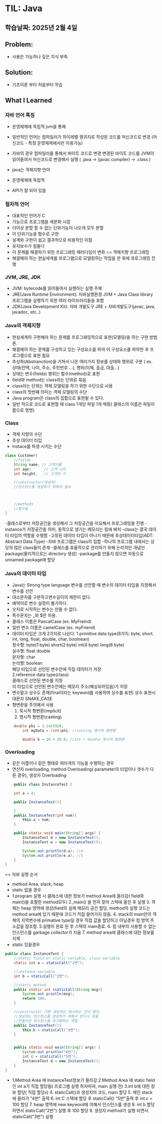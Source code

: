# TIL: Java
## 학습날짜: 2025년 2월 4일

## Problem:
- 사용은 가능하나 깊은 지식 부족

## Solution:
- 기초이론 부터 처음부터 학습

## What I Learned


### 자바 언어 특징
- 운영체제에 독립적 jvm을 통해
- 일반적인 언어는 컴파일러가 하이레벨 랭귀지로 작성된 코드를 머신코드로 변경
  (머신코드 - 특정 운영체제에서만 이용가능)
- 자바의 경우 컴파일러를 통해서 바이트 코드로 변경
  변경된 바이트 코드를 JVM이 읽어들여서 머신코드로 변경해서 실행
  ( .java -> (javac compiler) -> .class )

- java는 객체지향 언어
- 운영체제에 독립적
- API가 잘 되어 있음


### 절차적 언어
 - 대표적인 언어가 C
 - 기능으로 프로그램을 세분화 시킴
 - 더이상 분할 할 수 없는 단위기능이 나오게 모두 분할
 - 이 단위기능을 함수로 구현
 - 설계와 구현이 쉽고 결과적으로 비용적인 이점
 - 유지보수가 힘들다
 - 이 문제를 해결하기 위한 프로그래밍 패러다임이 변화 => 객체지향 프로그래밍
 - 해결해야 하는 현실세계를 프로그램으로 모델링하는 작업을 한 후에 프로그래밍 진행

### JVM, JRE, JDK
- JVM: bytecode를 읽어들여서 실행하는 실행 주체
- JRE(Java Runtime Environment): 자바실행환경 
  JVM + Java Class library
  프로그램을 실행하기 위한 여러 라이브러리들을 포함
- JDK(Java Development Kit): 자바 개발도구
  JRE + 자바개발도구(javac, java, javadoc, etc..)

### Java의 객체지향
- 현실세계의 구현해야 하는 문제를 프로그래밍적으로 표현(모델링)을 하는 구현 방법론.
- 해결해야 하는 문제를 구성하고 있는 구성요소를 파악 이 구성요소를 파악한 후 프로그램으로 표현 필요
- 추상화(Abstranction)을 거쳐서 나온 여러가지 정보를 상태와 행위로 구분
 ( ex. 상태(잔액, 나이, 주소, 주민번호 ...), 행위(이체, 출금, 대출...)
- 상태는 변수(fields) 행위는 함수(method)로 표현
- field와 method는 class라는 단위로 묶음
- class라는 단위는 객체 모델링을 하기 위한 수단으로 사용
- class의 첫번째 의미는 객체 모델링의 수단
- Java program은 class의 집합으로 표현될 수 있다.
- 일반 적으로 코드로 표현할 때 class 1개당 파일 1개 매핑( 클래스의 이름은 파일이름으로 명명)


### Class
- 객체 지향의 수단
- 추상 데이터 타입
- instace를 파생 시키는 수단

``` java
class Customer{
	//fields
	String name; // 고객이름
	int age;	  // 고객 나이
	int height;	  // 고객의 키

	//constructor(생성자)
	//인스턴스를 생성하기 위해서 필요



	//methods
	//함수들
}
```
-클래스로부터 저장공간을 생성해서 그 저장공간을 이요해서 프로그래밍을 진행
-instance가 저장공간을 의미, 동적으로 생기는 메모리는 힙에 배치
-class는 결국 데이터 타입의 역할을 수행함
-고정된 데이터 타입이 아니기 때문에 추상데이터타입(ADT: Abstract Data Type)
-자바 프로그램은 class의 집합
-하나의 프로그램 내에서는 상당히 많은 class들이 존재
-클래스를 효율적으로 관리하기 위해 논리적인 개념인 package(물리적으로는 directory 생성)
-package를 만들지 않으면 자동으로 unnamed package에 할당

### Java의 데이터 타입
- Java는 Strong type language 변수를 선언할 때 변수의 데이터 타입을 지정해서 변수를 선언
- 대소문자를 구분하고변수길이의 제한이 없다.
- 예약어로 변수 설정이 불가하다.
- 숫자로 시작하는 변수는 만들 수 없다.
- 특수문자는 _와 $만 허용.
- 클래스 이름은 PascalCase  (ex. MyFreind)
- 일반 변수 이름은 camelCase  (ex. myFriend)
- 데이터 타입은 크게 2가지로 나뉜다.
 1.primitive data type(8가지: byte, short. int, long, float, double, char, boolnean)  
   정수형: byte(1 byte) short(2 byte) int(4 byte) long(8 byte)  
   실수형: float double  
   문자형: char  
   논리형: boolean  
   해당 타입으로 선언된 변수안에 직접 데이터가 저장  
 2.reference data type(class)  
   클래스로 선언된 변수를 지칭  
   이 타입으로 선언된 변수안에는 메모리 주소(해싱되어있음)가 저장  
- 변수말고 상수도 존재(final이라는 keyword를 사용하여 상수를 표현) 상수 표현시 대문자 SNAKE_CASE  
- 형변환을 주의해서 사용  
  1. 묵시적 형변환(implicit)  
  2. 명시적 형변환(casting)  
``` java
	double phi = 3.1415926;
        int myData = (int)phi; //casting 명시적 형변환

        double k = 10 + 20.0; //int + double 묵시적 형변환

```
### Overloading
- 같은 이름이나 같은 형태로 여러개의 기능을 수행하는 경우
- 연산자 overloading, method Overloading( parameter의 타입이나 갯수가 다른 경우), 생성자 Overloading
```java
    public class InstanceTest {

    int a = 4;

    public InstanceTest(){

    }
    public InstanceTest(int num){
        this.a = num;
    }

    public static void main(String[] args) {
        InstanceTest d = new InstanceTest();
        InstanceTest e = new InstanceTest(5);

        System.out.println(d.a); //4
        System.out.println(e.a); //5
    }
}
```



== 자바 실행 순서
- method Area, stack, heap
- static 없을 경우
- 1.program 실행 시 클래스에 대한 정보가 method Area에 올라감( field와 main()을 포함한 method모두)
  2.,main() 을 먼저 찾아 스택에 올린 후 실행
  3. 객체는 heap 영역에 생성(field의 실제 메모리 공간 할당, method의 실행 코드는 method area에 있기 때문에 코드가 직접 들어가지 않음.
  4. stack의 main안의 객체의 지역변수에 primative type일 경우 직접 값을 할당하고 아닐경우 힙 영역 주소값을 참조함.
  5.실행이 완료 된 후 스택의 main종료.
  6. 힙 내부의 사용할 수 없는 인스턴스를 garbage collector가 지움
  7. method area에 클래스에 대한 정보를 삭제
- static 있을경우
```java
public class InstanceTest {
    //static field or static variable, class variable
    static int a = staticCall("1번");

    //instance variable
    int b = staticCall("2번");

    //static method
    public static int staticCall(String msg){
        System.out.println(msg);
        return 100;
    }

    //constructor 기본 생성자는 명시하는 것이 좋다.
    //생성자는 인스턴스를 생성하기 위해서 반드시 호출
    //만들어진 인스턴스를 초기화하는 역할
    public InstanceTest(){
        this.b = staticCall("3번");
    }


    public static void main(String[] args) {
        System.out.println("4번");
        int c = staticCall("5번");
        InstanceTest d = new InstanceTest();
    }
}
```
- 1.Method Area 에 InstanceTest정보가 올라감
  2.Method Area 에 static field인 int a가 직접 할당됨( 프로그램 실행 하자마자, main  실행 전)
  3.int b에 대한 정보 할당( 직접 할당x)
  4. staticCall()과 생성자의 코드, main 할당
  5. 메인 stack 에 올라가 "4번" 출력
  6. int C 스택에 할당 후 staticCall() "5번"출력 후 int c = 100 할당
  7. heap 영역에 new keyword에 의해서 인스턴스를 생성
  8. int b 할당 하면서 staticCall("2번") 실행 후 100 할당
  9. 생성자 method가 실행 되면서 staticCall("3번")  실행
